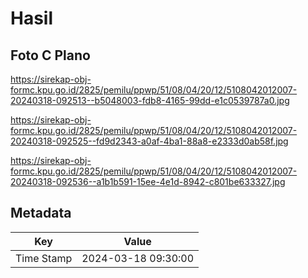 # Hasil

## Foto C Plano

https://sirekap-obj-formc.kpu.go.id/2825/pemilu/ppwp/51/08/04/20/12/5108042012007-20240318-092513--b5048003-fdb8-4165-99dd-e1c0539787a0.jpg

https://sirekap-obj-formc.kpu.go.id/2825/pemilu/ppwp/51/08/04/20/12/5108042012007-20240318-092525--fd9d2343-a0af-4ba1-88a8-e2333d0ab58f.jpg

https://sirekap-obj-formc.kpu.go.id/2825/pemilu/ppwp/51/08/04/20/12/5108042012007-20240318-092536--a1b1b591-15ee-4e1d-8942-c801be633327.jpg


## Metadata

| Key        | Value               |
| ---------- | ------------------- |
| Time Stamp | 2024-03-18 09:30:00 |



